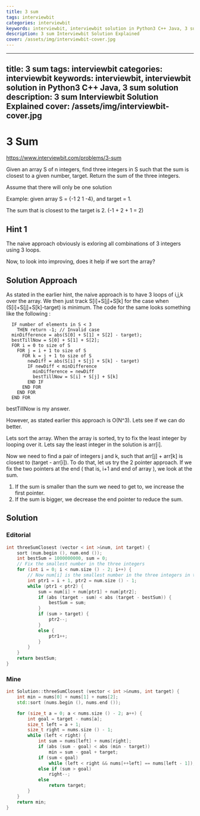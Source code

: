 ```yaml
---
title: 3 sum
tags: interviewbit
categories: interviewbit
keywords: interviewbit, interviewbit solution in Python3 C++ Java, 3 sum solution
description: 3 sum Interviewbit Solution Explained
cover: /assets/img/interviewbit-cover.jpg
---
```


---
title: 3 sum
tags: interviewbit
categories: interviewbit
keywords: interviewbit, interviewbit solution in Python3 C++ Java, 3 sum solution
description: 3 sum Interviewbit Solution Explained
cover: /assets/img/interviewbit-cover.jpg
---

# 3 Sum

https://www.interviewbit.com/problems/3-sum


Given an array S of n integers, find three integers in S such that the sum is closest to a given number, target. 
Return the sum of the three integers.

Assume that there will only be one solution

Example: 
given array S = {-1 2 1 -4}, 
and target = 1.

The sum that is closest to the target is 2. (-1 + 2 + 1 = 2)

## Hint 1

The naive approach obviously is exloring all combinations of 3 integers using 3 loops.

Now, to look into improving, does it help if we sort the array?

## Solution Approach

As stated in the earlier hint, the naive approach is to have 3 loops of i,j,k over the array. We then just track S[i]+S[j]+S[k] for the case when (S[i]+S[j]+S[k]-target) is minimum. 
The code for the same looks something like the following :

```
  IF number of elements in S < 3
    THEN return -1; // Invalid case
  minDifference = abs(S[0] + S[1] + S[2] - target);
  bestTillNow = S[0] + S[1] + S[2];
  FOR i = 0 to size of S
    FOR j = i + 1 to size of S
      FOR k = j + 1 to size of S
        newDiff = abs(S[i] + S[j] + S[k] - target)
        IF newDiff < minDifference
          minDifference = newDiff
          bestTillNow = S[i] + S[j] + S[k]
        END IF
      END FOR
    END FOR
  END FOR
```
  bestTillNow is my answer. 

However, as stated earlier this approach is O(N^3). Lets see if we can do better.

Lets sort the array. 
When the array is sorted, try to fix the least integer by looping over it. 
Lets say the least integer in the solution is arr[i].

Now we need to find a pair of integers j and k, such that arr[j] + arr[k] is closest to (target - arr[i]). 
To do that, let us try the 2 pointer approach. 
If we fix the two pointers at the end ( that is, i+1 and end of array ), we look at the sum.

1. If the sum is smaller than the sum we need to get to, we increase the first pointer.
2. If the sum is bigger, we decrease the end pointer to reduce the sum.


## Solution

### Editorial

```cpp
int threeSumClosest (vector < int >&num, int target) {
	sort (num.begin (), num.end ());
	int bestSum = 1000000000, sum = 0;
	// Fix the smallest number in the three integers
	for (int i = 0; i < num.size () - 2; i++) {
		// Now num[i] is the smallest number in the three integers in the solution
		int ptr1 = i + 1, ptr2 = num.size () - 1;
		while (ptr1 < ptr2) {
			sum = num[i] + num[ptr1] + num[ptr2];
			if (abs (target - sum) < abs (target - bestSum)) {
				bestSum = sum;
			}
			if (sum > target) {
				ptr2--;
			}
			else {
				ptr1++;
			}
		}
	}
	return bestSum;
}
```
### Mine
```cpp
int Solution::threeSumClosest (vector < int >&nums, int target) {
	int min = nums[0] + nums[1] + nums[2];
	std::sort (nums.begin (), nums.end ());

	for (size_t a = 0; a < nums.size () - 2; a++) {
		int goal = target - nums[a];
		size_t left = a + 1;
		size_t right = nums.size () - 1;
		while (left < right) {
			int sum = nums[left] + nums[right];
			if (abs (sum - goal) < abs (min - target))
				min = sum - goal + target;
			if (sum < goal)
				while (left < right && nums[++left] == nums[left - 1]);
			else if (sum > goal)
				right--;
			else
				return target;
		}
	}
	return min;
}
```